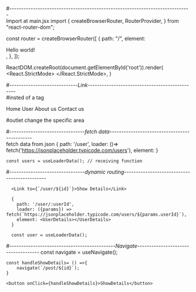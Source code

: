 #-----------------------------------------------------------------------------<br>
Import at main.jsx
import {
  createBrowserRouter,
  RouterProvider,
} from "react-router-dom";

const router = createBrowserRouter([
  {
    path: "/",
    element: <div>Hello world!</div>,
  },
]);

ReactDOM.createRoot(document.getElementById('root')).render(
  <React.StrictMode>
     <RouterProvider router={router} />
  </React.StrictMode>,
)

#-----------------------------_Link_-----------------------------------------------<br>
#insted of a tag

<nav>
            <Link to="/">Home</Link>
            <Link to="/user">User</Link>
            <Link to="/about">About us</Link>
            <Link to="/contact">Contact us</Link>
</nav>

#outlet 
change the specific area


#--------------------------------_fetch data_---------------------------------------------<br>
fetch data from json
      {
        path: '/user',
        loader: ()=> fetch('https://jsonplaceholder.typicode.com/users'),
        element: <User></User>
      }

    const users = useLoaderData(); // receiving function



#--------------------------------_dynamic routing_--------------------------------------------- <br>

      <Link to={`/user/${id}`}>Show Details</Link>

      {
        path: '/user/:userId',
        loader: ({params}) => fetch(`https://jsonplaceholder.typicode.com/users/${params.userId}`),
        element: <UserDetails></UserDetails>
      }

      const user = useLoaderData();


#---------------------------------------------_Navigate_------------------------------------
    const navigate = useNavigate();

    const handleShowDetails= () =>{
        navigate(`/post/${id}`);
    }

    <button onClick={handleShowDetails}>ShowDetails</button>